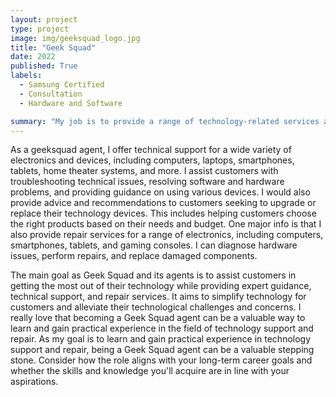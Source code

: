 ```yaml
---
layout: project
type: project
image: img/geeksquad_logo.jpg
title: "Geek Squad"
date: 2022
published: True
labels:
  - Samsung Certified 
  - Consultation 
  - Hardware and Software 

summary: "My job is to provide a range of technology-related services and solutions to consumers and businesses. "
---
```


As a geeksquad agent, I offer technical support for a wide variety of electronics and devices, including computers, laptops, smartphones, tablets, home theater systems, and more. I assist customers with troubleshooting technical issues, resolving software and hardware problems, and providing guidance on using various devices. I would also provide advice and recommendations to customers seeking to upgrade or replace their technology devices. This includes helping customers choose the right products based on their needs and budget. One major info is that I also provide repair services for a range of electronics, including computers, smartphones, tablets, and gaming consoles. I can diagnose hardware issues, perform repairs, and replace damaged components.

The main goal as Geek Squad and its agents is to assist customers in getting the most out of their technology while providing expert guidance, technical support, and repair services. It aims to simplify technology for customers and alleviate their technological challenges and concerns. I really love that becoming a Geek Squad agent can be a valuable way to learn and gain practical experience in the field of technology support and repair. As my goal is to learn and gain practical experience in technology support and repair, being a Geek Squad agent can be a valuable stepping stone. Consider how the role aligns with your long-term career goals and whether the skills and knowledge you'll acquire are in line with your aspirations.
